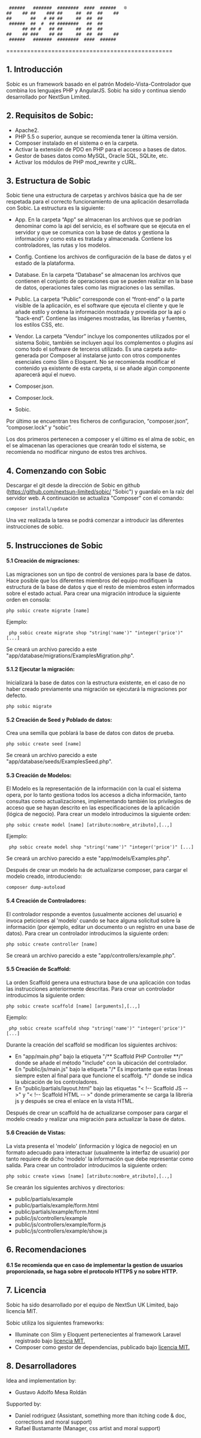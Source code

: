 
     ######   #######  ########  ####  ######   ®
    ##    ## ##    ### ##     ##  ##  ##    ## 
    ##       ##   # ## ##     ##  ##  ##       
     ######  ##  #  ## ########   ##  ##       
          ## ## #   ## ##     ##  ##  ##       
    ##    ## ###    ## ##     ##  ##  ##    ## 
     ######   #######  ########  ####  ######  

================================================

## 1. Introducción

Sobic es un framework basado en el patrón Modelo-Vista-Controlador que combina los lenguajes PHP y AngularJS. Sobic ha sido y continua siendo desarrollado por NextSun Limited.


## 2. Requisitos de Sobic:

 - Apache2.
 - PHP 5.5 o superior, aunque se recomienda tener la última versión.
 - Composer instalado en el sistema o en la carpeta.
 - Activar la extensión de PDO en PHP para el acceso a bases de datos.
 - Gestor de bases datos como MySQL, Oracle SQL, SQLite, etc.
 - Activar los módulos de PHP mod_rewrite y cURL.

## 3. Estructura de Sobic

Sobic tiene una estructura de carpetas y archivos básica que ha de ser respetada para el correcto funcionamiento de una aplicación desarrollada con Sobic. La estructura es la siguiente:
  
 - App. 
    En la carpeta “App” se almacenan los archivos que se podrían denominar como la api del servicio, es el software que se ejecuta en el servidor y que se comunica con la base de datos y gestiona la información y como esta es tratada y almacenada. Contiene los controladores, las rutas y los modelos.
 - Config.
    Contiene los archivos de configuración de la base de datos y el estado de la plataforma.
 - Database.
    En la carpeta “Database” se almacenan los archivos que contienen el conjunto de operaciones que se pueden realizar en la base de datos, operaciones tales como las migraciones o las semillas.
 - Public.
    La carpeta “Public” corresponde con el “front-end” o la parte visible de la aplicación, es el software que ejecuta el cliente y que le añade estilo y ordena la información mostrada y proveída por la api o “back-end”. Contiene las imágenes mostradas, las librerías y fuentes, los estilos CSS, etc.
 - Vendor.
    La carpeta “Vendor” incluye los componentes utilizados por el sistema Sobic, también se incluyen aquí los complementos o plugins así como todo el software de terceros utilizado. Es una carpeta auto-generada por Composer al instalarse junto con otros componentes esenciales como Slim o Eloquent. No se recomienda modificar el contenido ya existente de esta carpeta, si se añade algún componente aparecerá aquí el nuevo.

 - Composer.json.
 - Composer.lock.
 - Sobic.

Por último se encuentran tres ficheros de configuracion, “composer.json”, “composer.lock” y “sobic”.

Los dos primeros pertenecen a composer y el último es el alma de sobic, en el se almacenan las operaciones que crearán todo el sistema, se recomienda no modificar ninguno de estos tres archivos.


## 4. Comenzando con Sobic

Descargar el git desde la dirección de Sobic en github (https://github.com/nextsun-limited/sobic/ "Sobic") y guardalo en la raíz del servidor web. A continuación se actualiza "Composer" con el comando:
    
    composer install/update
    
Una vez realizada la tarea se podrá comenzar a introducir las diferentes instrucciones de sobic.

## 5. Instrucciones de Sobic

#### 5.1 Creación de migraciones: 
Las migraciones son un tipo de control de versiones para la base de datos. Hace posible que los diferentes miembros del equipo modifiquen la estructura de la base de datos y que el resto de miembros esten informados sobre el estado actual. 
Para crear una migración introduce la siguiente orden en consola:

    php sobic create migrate [name]

Ejemplo:

     php sobic create migrate shop "string('name')" "integer('price')" [...]

Se creará un archivo parecido a este "app/database/migrations/ExamplesMigration.php".

#### 5.1.2 Ejecutar la migración: 
Inicializará la base de datos con la estructura existente, en el caso de no haber creado previamente una migración se ejecutará la migraciones por defecto.

    php sobic migrate

#### 5.2 Creación de Seed y Poblado de datos:
Crea una semilla que poblará la base de datos con datos de prueba.

    php sobic create seed [name]

Se creará un archivo parecido a este "app/database/seeds/ExamplesSeed.php".

#### 5.3 Creación de Modelos: 
El Modelo es la representación de la información con la cual el sistema opera, por lo tanto gestiona todos los accesos a dicha información, tanto consultas como actualizaciones, implementando también los privilegios de acceso que se hayan descrito en las especificaciones de la aplicación (lógica de negocio).
Para crear un modelo introducimos la siguiente orden:

    php sobic create model [name] [atributo:nombre_atributo],[..,]
 
Ejemplo:

     php sobic create model shop "string('name')" "integer('price')" [...]
    
Se creará un archivo parecido a este "app/models/Examples.php".

Después de crear un modelo ha de actualizarse composer, para cargar el modelo creado, introduciendo:
    
    composer dump-autoload

#### 5.4 Creación de Controladores: 
El controlador responde a eventos (usualmente acciones del usuario) e invoca peticiones al 'modelo' cuando se hace alguna solicitud sobre la información (por ejemplo, editar un documento o un registro en una base de datos).
Para crear un controlador introducimos la siguiente orden:

    php sobic create controller [name]
    
Se creará un archivo parecido a este "app/controllers/example.php".

#### 5.5 Creación de Scaffold: 
La orden Scaffold genera una estructura base de una aplicación con todas las instrucciones anteriormente descritas.
Para crear un controlador introducimos la siguiente orden:

    php sobic create scaffold [name] [arguments],[..,]

Ejemplo:

     php sobic create scaffold shop "string('name')" "integer('price')" [...]

Durante la creación del scaffold se modifican los siguientes archivos:
 
 - En "app/main.php" bajo la etiqueta "/** Scaffold PHP Controller **/" donde se añade el método "include" con la ubicación del controlador.
 - En "public/js/main.js" bajo la etiqueta "/* Es importante que estas lineas siempre esten al final para que funcione el scaffolg. */" donde se indica la ubicación de los controladores.
 - En "public/partials/layout.html" bajo las etiquetas "< !-- Scaffold JS -- >" y "< !-- Scaffold HTML -- >" donde primeramente se carga la libreria js y después se crea el enlace en la vista HTML.
  
Después de crear un scaffold ha de actualizarse composer para cargar el modelo creado y realizar una migración para actualizar la base de datos.

#### 5.6 Creación de Vistas: 
La vista presenta el 'modelo' (información y lógica de negocio) en un formato adecuado para interactuar (usualmente la interfaz de usuario) por tanto requiere de dicho 'modelo' la información que debe representar como salida.
Para crear un controlador introducimos la siguiente orden:

    php sobic create views [name] [atributo:nombre_atributo],[..,]
    
Se crearán los siguientes archivos y directorios:
 
 - public/partials/example
 - public/partials/example/form.html
 - public/partials/example/form.html
 - public/js/controllers/example
 - public/js/controllers/example/form.js
 - public/js/controllers/example/show.js

## 6. Recomendaciones

#### 6.1 Se recomienda que en caso de implementar la gestion de usuarios proporcionada, se haga sobre el protocolo HTTPS y no sobre HTTP.


## 7. Licencia

Sobic ha sido desarrollado por el equipo de NextSun UK Limited, bajo licencia MIT.

Sobic utiliza los siguientes frameworks:

 - Illuminate con Slim y Eloquent pertenecientes al framework Laravel registrado bajo <a href="https://es.wikipedia.org/wiki/Licencia_MIT"> licencia MIT. </a> 
 - Composer como gestor de dependencias, publicado bajo <a href="https://es.wikipedia.org/wiki/Licencia_MIT"> licencia MIT. </a>

## 8. Desarrolladores
Idea and implementation by:

 - Gustavo Adolfo Mesa Roldán

Supported by:

 - Daniel rodriguez (Assistant, something more than itching code & doc, corrections and moral support)
 - Rafael Bustamante (Manager, css artist and moral support)
